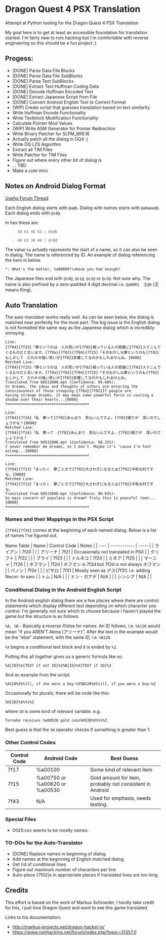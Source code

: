 # Dragon Quest 4 PSX Translation
Attempt at Python tooling for the Dragon Quest 4 PSX Translation

My goal here is to get at least an accessible foundation for translation started. I'm fairly new to rom hacking but I'm comfortable with reverse engineering so this should be a fun project :)

## Progess:

* [DONE] Parse Data File Blocks
* [DONE] Parse Data File SubBlocks
* [DONE] Parse Text SubBlocks
* [DONE] Extract Text Huffman Coding Data
* [DONE] Decode Huffman Encoded Text
* [DONE] Extract Japanese Script from File
* [DONE] Convert Android English Text to Correct Format
* [WIP] Create script that guesses translation based on text similarity
* Write Huffman Encode Functionality
* Write Textblock Modification Functionality
* Calculate Pointer Mod Values
* [WIP] Write ASM Generator for Pointer Redirection
* Write Binary Patcher for SLPM_869.16
* Actually patch all the dialog in DQ4 :)
* Write DQ LZS Algorithm
* Extract all TIM Files
* Write Patcher for TIM Files 
* Figure out where every other bit of dialog is
* ... TBD
* Make a cute intro

## Notes on Android Dialog Format

[Useful Forum Thread](https://www.romhacking.net/forum/index.php?topic=14879.20 )

Each English dialog starts with `@a@b`. Dialog with names starts with `@aName@b`. Each dialog ends with `@c0@`.

In hex these are:

> `40 61 40 62 | @a@b`

> `40 63 30 40 | @c0@`

The value `%a` actually represents the start of a name, so it can also be seen in dialog. The name is referenced by ID. An example of dialog referencing the hero is below.

`*: What's the matter, %a00090?\nHave you had enough?`

The Japanese files end with `@c0@`, `@c1@`, `@c2@` or `@c3@`. Not sure why. The name is also prefixed by a zero-padded 4 digit decimal i.e. `@a0001  王@b` (王 means King).

## Auto Translation

The auto-translator works really well. As can be seen below, the dialog is matched near perfectly for the most part. The big issue is the English dialog is not formatted the same way as the Japanese dialog which is incredibly annoying.

```
Line:
{7f04}{7f25}「夢というのは　人の思いが{7f02}眠っている人の意識に{7f02}入りこんでくるものだと言います。{7f0a}{7f02}{7f04}{7f25}「そのおかしな夢というのも{7f02}もしかして　だれかの強い思いが{7f02}影響してるのかもしれませんね。{0000}        
Matched Line:
{7f04}{7f25}「夢というのは　人の思いが{7f02}眠っている人の意識に{7f02}入りこんでくるものだと言います。{7f0a}{7f02}{7f04}{7f25}「そのおかしな夢というのも{7f02}もしかして　だれかの強い思いが{7f02}影響してるのかもしれませんね。
Translated from b0532000.mpt (Confidence: 99.60%):
In dreams, the ideas and thoughts of others are entering the consciousness of those sleeping.{7f0a}{7f02}If people are 
having strange dreams, it may mean some powerful force is casting a shadow over their hearts...{0000}
+====================================+

Line:
{7f04}{7f24}「私　夢って{7f02}あんまり　見ないんですよ。{7f02}眠りが　深いのでしょうかな？{0000}
Matched Line:
{7f04}{7f24}「私　夢って　{7f02}あんまり　見ないんですよ。{7f02}眠りが　深いのでしょうかな？
Translated from b0532000.mpt (Confidence: 98.25%):
I never remember me dreams, so I don't. Maybe it's 'cause I'm fast asleep...{0000}
+====================================+

Line:
{7f04}{7f23}「まったく　夢ごときで{7f02}大さわぎになるとは{7f02}平和な村ですな。{0000}
Matched Line:
{7f04}{7f23}「まったく　夢ごときで{7f02}大さわぎになるとは{7f02}平和な村ですな。
Translated from b0533000.mpt (Confidence: 99.03%):
So main concern of populace is dream? Truly this is peaceful town...{0000}
+====================================+
```

### Names and their Mappings in the PSX Script

`{7f04}{7fXX}` comes at the beginning of each named dialog. Below is a list of names I've figured out.

Name Table
| Name | Control Code | Notes |
| ---- | ------------ | ----- |
| ライアン | 7f20 | |
| アリーナ | 7f21 | Occasionally not translated in PSX | 
| クリフト | 7f22 | |
| ブライ | 7f23 | |
| トルネコ | 7f24 |
| ミネア | 7f25 | |
| マーニャ | 7f26 |
| ホフマン | 7f2d | ホフマン is 7f2d but 7f2d is not always ホフマン |
| パノン | 7f2e | |
| ピサロ | 7f31 | Mostly seen as デス{7f31} i.e. adding Necro- to saro |
| トム | N/A | |
| ドン・ガアデ | N/A | |
| シンシア | N/A | |

### Conditional Dialog in the Android English Script

In the Android english dialog there are a few places where there are control statements which display different text depending on which character you control. I'm generally not sure which to choose because I haven't played the game but the structure is as follows:

`%A, %B` - Basically a reverse if/else for names. An ID follows, i.e. `%A120` would mean "if you AREN'T Alena (アリーナ)". After the text in the example would be the "else" statement, with the same ID, i.e. `%B120`

`%X` begins a conditional text block and it is ended by `%Z`.

Putting this all together gives us a generic formula like so:

`%A{ID}%X{TEXT if not ID}%Z%B{ID}%X{TEXT if ID}%Z`

And an example from the script:

`%A120%XStill, if she were a boy—%Z%B120%XStill, if you were a boy—%Z`

Occasionally for plurals, there will be code like this:

`%H{ID}%X%Ys%Z`

where `ID` is some kind of relevant variable. e.g.

`Torneko receives %a00530 gold coin%H530%X%Ys%Z.`

Best guess is that the `%H` operator checks if something is greater than 1.

### Other Control Codes

| Control Code | Android Code | Best Guess |
| ------------ | ------------ | ---------- |
| 7f17 | %a00100 | Some kind of relevant item |
| 7f15 | %a00750 or %a00620 or %a00530 | Gold amount for item, probably not consistent in Android |
| 7f43 | N/A | Used for emphasis, needs testing. |

### Special Files

* 0020.csv seems to be mostly names.

### TO-DOs for the Auto-Translator
* [DONE] Replace names in beginning of dialog
* Add names at the beginning of English matched dialog
* Get rid of conditional lines
* Figure out maximum number of characters per line
* Auto-place {7f02}s in appropriate places if translated lines are too long.

## Credits

This effort is based on the work of Markus Schroeder, I hardly take credit for this, I just love Dragon Quest and want to see this game translated.

Links to his documentation:
* http://markus-projects.net/dragon-hackst-iv/
* https://www.romhacking.net/forum/index.php?topic=31357.0